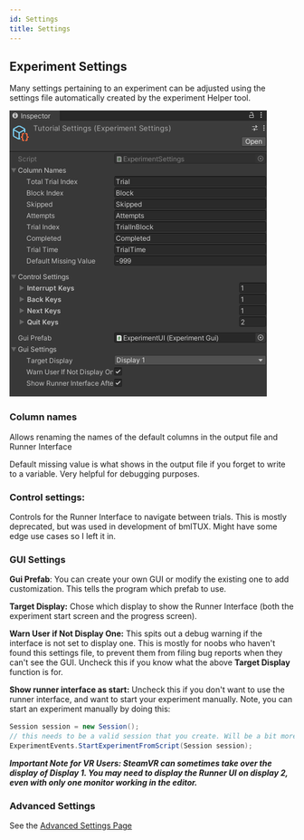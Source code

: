 ```yaml
---
id: Settings 
title: Settings
---
```



## Experiment Settings

Many settings pertaining to an experiment can be adjusted using the settings file automatically created by the experiment Helper tool.

![Screenshot](assets/Misc/settingsFile.png)


### Column names

Allows renaming the names of the default columns in the output file and Runner Interface

Default missing value is what shows in the output file if you forget to write to a variable. Very helpful for debugging purposes.

### Control settings:

Controls for the Runner Interface to navigate between trials. This is mostly deprecated, but was used in development of bmlTUX. Might have some edge use cases so I left it in.

### GUI Settings

**Gui Prefab**: You can create your own GUI or modify the existing one to add customization. This tells the program which prefab to use.

**Target Display:** Chose which display to show the Runner Interface (both the experiment start screen and the progress screen).

**Warn User if Not Display One:** This spits out a debug warning if the interface is not set to display one. This is mostly for noobs who haven't found this settings file, to prevent them from filing bug reports when they can't see the GUI. Uncheck this if you know what the above **Target Display** function  is for.

**Show runner interface as start:** Uncheck this if you don't want to use the runner interface, and want to start your experiment manually. Note, you can start an experiment manually by doing this:

```c#
Session session = new Session(); 
// this needs to be a valid session that you create. Will be a bit more complicated if you have participant variables.
ExperimentEvents.StartExperimentFromScript(Session session);
```

**_Important Note for VR Users: SteamVR can sometimes take over the display of Display 1. You may need to display the Runner UI on display 2, even with only one monitor working in the editor._**


### Advanced Settings

See the [Advanced Settings Page](Advanced-options.md)



